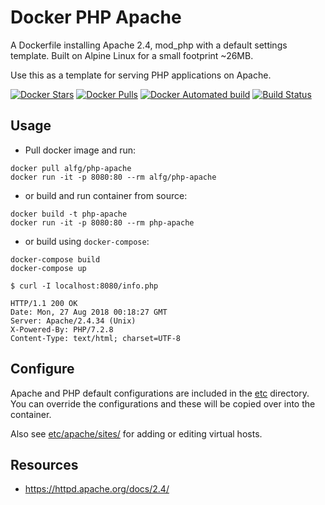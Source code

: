 # Docker PHP Apache
A Dockerfile installing Apache 2.4, mod_php with a default settings template. Built on Alpine Linux for a small footprint ~26MB.

Use this as a template for serving PHP applications on Apache.


[![Docker Stars](https://img.shields.io/docker/stars/alfg/php-apache.svg)](https://hub.docker.com/r/alfg/php-apache/)
[![Docker Pulls](https://img.shields.io/docker/pulls/alfg/php-apache.svg)](https://hub.docker.com/r/alfg/php-apache/)
[![Docker Automated build](https://img.shields.io/docker/automated/alfg/php-apache.svg)](https://hub.docker.com/r/alfg/php-apache/builds/)
[![Build Status](https://travis-ci.org/alfg/docker-php-apache.svg?branch=master)](https://travis-ci.org/alfg/docker-php-apache)

## Usage

* Pull docker image and run:
```
docker pull alfg/php-apache
docker run -it -p 8080:80 --rm alfg/php-apache
```

* or build and run container from source:
```
docker build -t php-apache
docker run -it -p 8080:80 --rm php-apache
```

* or build using `docker-compose`:
```
docker-compose build
docker-compose up
```

```
$ curl -I localhost:8080/info.php

HTTP/1.1 200 OK
Date: Mon, 27 Aug 2018 00:18:27 GMT
Server: Apache/2.4.34 (Unix)
X-Powered-By: PHP/7.2.8
Content-Type: text/html; charset=UTF-8
```

## Configure
Apache and PHP default configurations are included in the [etc](/etc) directory. You can override the configurations and these will be copied over into the container.

Also see [etc/apache/sites/](/etc/apache/sites) for adding or editing virtual hosts.

## Resources
* https://httpd.apache.org/docs/2.4/